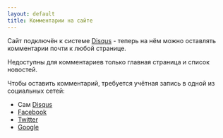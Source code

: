 ```yaml
---
layout: default
title: Комментарии на сайте
---
```

Сайт подключён к системе [Disqus](http://disqus.com/) - теперь на нём можно оставлять комментарии
почти к любой странице.

Недоступны для комментариев только главная страница и список новостей.

Чтобы оставить комментарий, требуется учётная запись в одной из социальных сетей:

* Сам [Disqus](http://disqus.com/)
* [Facebook](https://www.facebook.com/)
* [Twitter](https://twitter.com/)
* [Google](https://www.google.ru/)
